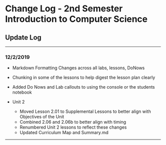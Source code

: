 # Change Log - 2nd Semester Introduction to Computer Science

## Update Log

------------------

### 12/2/2019

* Markdown Formatting Changes across all labs, lessons, DoNows
* Chunking in some of the lessons to help digest the lesson plan clearly
* Added Do Nows and Lab callouts to using the console or the students notebook

* Unit 2
  * Moved Lesson 2.01 to Supplemental Lessons to better align with Objectives of the Unit
  * Combined 2.06 and 2.06b to better align with timing
  * Renumbered Unit 2 lessons to reflect these changes
  * Updated Curriculum Map and Summary.md

------------------
